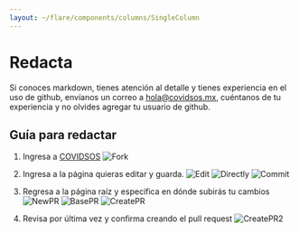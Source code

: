 ```yaml
---
layout: ~/flare/components/columns/SingleColumn
---
```


# Redacta
Si conoces markdown, tienes atención al detalle y tienes experiencia en
 el uso de github, envíanos un correo a hola@covidsos.mx, cuéntanos de tu
  experiencia y no olvides agregar tu usuario de github.

## Guía para redactar

1. Ingresa a [COVIDSOS](https://github.com/covidsos/pages)
![Fork](./images/fork.png)

2. Ingresa a la página quieras editar y guarda.
![Edit](./images/edit_page.png)
![Directly](./images/commit_directly.png)
![Commit](./images/commit_changes.png)

3. Regresa a la página raíz y especifica en dónde subirás tu cambios
![NewPR](./images/new_pr.png)
![BasePR](./images/base_pr.png)
![CreatePR](./images/create_pr.png)

4. Revisa por última vez y confirma creando el pull request
![CreatePR2](./images/create_pr2.png)
